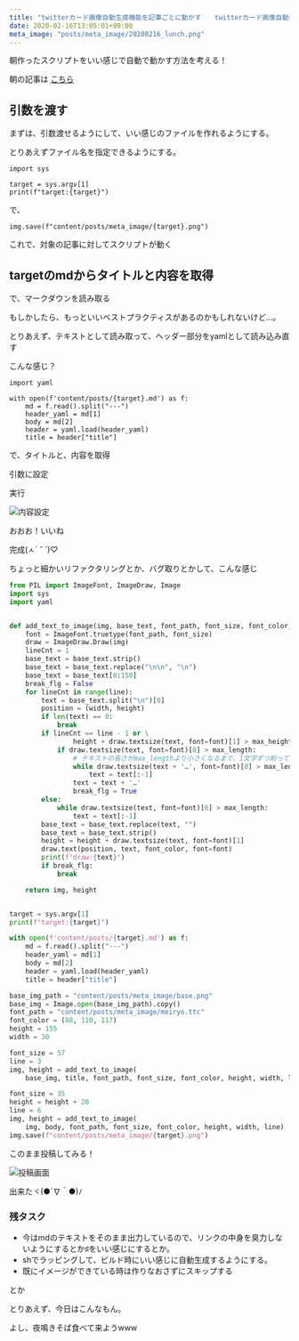 ```yaml
---
title: "twitterカード画像自動生成機能を記事ごとに動かす　　twitterカード画像自動生成機能④"
date: 2020-02-16T13:05:01+09:00
meta_image: "posts/meta_image/20200216_lunch.png"
---
```


朝作ったスクリプトをいい感じで自動で動かす方法を考える！

朝の記事は [こちら](../20200216_morning.html)

## 引数を渡す

まずは、引数渡せるようにして、いい感じのファイルを作れるようにする。

とりあえずファイル名を指定できるようにする。

```
import sys

target = sys.argv[1]
print(f"target:{target}")
```

で、

```
img.save(f"content/posts/meta_image/{target}.png")
```

これで、対象の記事に対してスクリプトが動く

## targetのmdからタイトルと内容を取得

で、マークダウンを読み取る

もしかしたら、もっといいベストプラクティスがあるのかもしれないけど…。

とりあえず、テキストとして読み取って、ヘッダー部分をyamlとして読み込み直す

こんな感じ？

```
import yaml

with open(f'content/posts/{target}.md') as f:
    md = f.read().split("---")
    header_yaml = md[1]
    body = md[2]
    header = yaml.load(header_yaml)
    title = header["title"]

```

で、タイトルと、内容を取得

引数に設定

実行

![内容設定](../img/twitter-card-create4.png)

おおお！いいね

完成(ㅅ´ ˘ `)♡

ちょっと細かいリファクタリングとか、バグ取りとかして、こんな感じ

```create_meta_image.py
from PIL import ImageFont, ImageDraw, Image
import sys
import yaml


def add_text_to_image(img, base_text, font_path, font_size, font_color, height, width, line=1, max_length=800, max_height=420):
    font = ImageFont.truetype(font_path, font_size)
    draw = ImageDraw.Draw(img)
    lineCnt = 1
    base_text = base_text.strip()
    base_text = base_text.replace("\n\n", "\n")
    base_text = base_text[0:150]
    break_flg = False
    for lineCnt in range(line):
        text = base_text.split("\n")[0]
        position = (width, height)
        if len(text) == 0:
            break
        if lineCnt == line - 1 or \
                height + draw.textsize(text, font=font)[1] > max_height:
            if draw.textsize(text, font=font)[0] > max_length:
                # テキストの長さがmax_lengthより小さくなるまで、1文字ずつ削っていく
                while draw.textsize(text + '…', font=font)[0] > max_length:
                    text = text[:-1]
                text = text + '…'
                break_flg = True
        else:
            while draw.textsize(text, font=font)[0] > max_length:
                text = text[:-1]
        base_text = base_text.replace(text, "")
        base_text = base_text.strip()
        height = height + draw.textsize(text, font=font)[1]
        draw.text(position, text, font_color, font=font)
        print(f"draw:{text}")
        if break_flg:
            break

    return img, height


target = sys.argv[1]
print(f"target:{target}")

with open(f'content/posts/{target}.md') as f:
    md = f.read().split("---")
    header_yaml = md[1]
    body = md[2]
    header = yaml.load(header_yaml)
    title = header["title"]

base_img_path = "content/posts/meta_image/base.png"
base_img = Image.open(base_img_path).copy()
font_path = "content/posts/meta_image/meiryo.ttc"
font_color = (88, 110, 117)
height = 155
width = 30

font_size = 57
line = 3
img, height = add_text_to_image(
    base_img, title, font_path, font_size, font_color, height, width, line)

font_size = 35
height = height + 20
line = 6
img, height = add_text_to_image(
    img, body, font_path, font_size, font_color, height, width, line)
img.save(f"content/posts/meta_image/{target}.png")

```

このまま投稿してみる！

![投稿画面](../img/twitter-card-create5.png)

出来たヾ(●´∇｀●)ﾉ

### 残タスク

* 今はmdのテキストをそのまま出力しているので、リンクの中身を臭力しないようにするとか♯をいい感じにするとか。
* shでラッピングして、ビルド時にいい感じに自動生成するようにする。
* 既にイメージができている時は作りなおさずにスキップする

とか

とりあえず、今日はこんなもん。

よし、夜鳴きそば食べて来ようwww